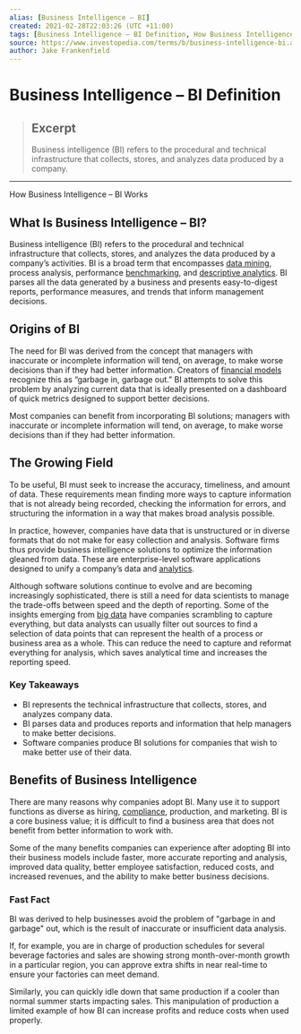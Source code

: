```yaml
---
alias: [Business Intelligence – BI]
created: 2021-02-28T22:03:26 (UTC +11:00)
tags: [Business Intelligence – BI Definition, How Business Intelligence – BI Works]
source: https://www.investopedia.com/terms/b/business-intelligence-bi.asp
author: Jake Frankenfield
---
```


# Business Intelligence – BI Definition

> ## Excerpt
> Business intelligence (BI) refers to the procedural and technical infrastructure that collects, stores, and analyzes data produced by a company.

---

How Business Intelligence – BI Works
## What Is Business Intelligence – BI?

Business intelligence (BI) refers to the procedural and technical infrastructure that collects, stores, and analyzes the data produced by a company’s activities. BI is a broad term that encompasses [data mining](https://www.investopedia.com/terms/d/datamining.asp), process analysis, performance [benchmarking](https://www.investopedia.com/terms/b/benchmark.asp), and [descriptive analytics](https://www.investopedia.com/terms/d/descriptive-analytics.asp). BI parses all the data generated by a business and presents easy-to-digest reports, performance measures, and trends that inform management decisions.

## Origins of BI

The need for BI was derived from the concept that managers with inaccurate or incomplete information will tend, on average, to make worse decisions than if they had better information. Creators of [financial models](https://www.investopedia.com/terms/f/financialmodeling.asp) recognize this as “garbage in, garbage out.” BI attempts to solve this problem by analyzing current data that is ideally presented on a dashboard of quick metrics designed to support better decisions.

Most companies can benefit from incorporating BI solutions; managers with inaccurate or incomplete information will tend, on average, to make worse decisions than if they had better information.

## The Growing Field

To be useful, BI must seek to increase the accuracy, timeliness, and amount of data. These requirements mean finding more ways to capture information that is not already being recorded, checking the information for errors, and structuring the information in a way that makes broad analysis possible.

In practice, however, companies have data that is unstructured or in diverse formats that do not make for easy collection and analysis. Software firms thus provide business intelligence solutions to optimize the information gleaned from data. These are enterprise-level software applications designed to unify a company’s data and [analytics](https://www.investopedia.com/terms/d/data-analytics.asp).

Although software solutions continue to evolve and are becoming increasingly sophisticated, there is still a need for data scientists to manage the trade-offs between speed and the depth of reporting. Some of the insights emerging from [big data](https://www.investopedia.com/terms/b/big-data.asp) have companies scrambling to capture everything, but data analysts can usually filter out sources to find a selection of data points that can represent the health of a process or business area as a whole. This can reduce the need to capture and reformat everything for analysis, which saves analytical time and increases the reporting speed.

### Key Takeaways

-   BI represents the technical infrastructure that collects, stores, and analyzes company data.
-   BI parses data and produces reports and information that help managers to make better decisions.
-   Software companies produce BI solutions for companies that wish to make better use of their data.

## Benefits of Business Intelligence

There are many reasons why companies adopt BI. Many use it to support functions as diverse as hiring, [compliance](https://www.investopedia.com/terms/c/compliance-program.asp), production, and marketing. BI is a core business value; it is difficult to find a business area that does not benefit from better information to work with.

Some of the many benefits companies can experience after adopting BI into their business models include faster, more accurate reporting and analysis, improved data quality, better employee satisfaction, reduced costs, and increased revenues, and the ability to make better business decisions.

### Fast Fact

BI was derived to help businesses avoid the problem of "garbage in and garbage" out, which is the result of inaccurate or insufficient data analysis.

If, for example, you are in charge of production schedules for several beverage factories and sales are showing strong month-over-month growth in a particular region, you can approve extra shifts in near real-time to ensure your factories can meet demand.

Similarly, you can quickly idle down that same production if a cooler than normal summer starts impacting sales. This manipulation of production a limited example of how BI can increase profits and reduce costs when used properly.
